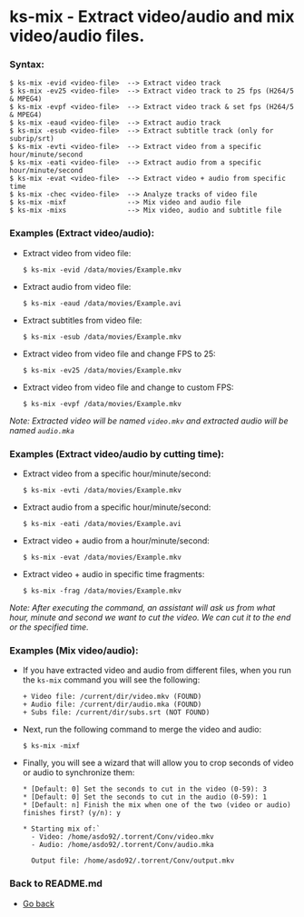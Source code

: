 ks-mix - Extract video/audio and mix video/audio files.
=======================================================

### Syntax:

```shell
$ ks-mix -evid <video-file>  --> Extract video track
$ ks-mix -ev25 <video-file>  --> Extract video track to 25 fps (H264/5 & MPEG4)
$ ks-mix -evpf <video-file>  --> Extract video track & set fps (H264/5 & MPEG4)
$ ks-mix -eaud <video-file>  --> Extract audio track
$ ks-mix -esub <video-file>  --> Extract subtitle track (only for subrip/srt)
$ ks-mix -evti <video-file>  --> Extract video from a specific hour/minute/second
$ ks-mix -eati <video-file>  --> Extract audio from a specific hour/minute/second
$ ks-mix -evat <video-file>  --> Extract video + audio from specific time
$ ks-mix -chec <video-file>  --> Analyze tracks of video file
$ ks-mix -mixf               --> Mix video and audio file
$ ks-mix -mixs               --> Mix video, audio and subtitle file
```

### Examples (Extract video/audio):

  * Extract video from video file:
  
    ```shell
    $ ks-mix -evid /data/movies/Example.mkv
    ````
    
  * Extract audio from video file:
    
    ```shell
    $ ks-mix -eaud /data/movies/Example.avi
    ````

  * Extract subtitles from video file:
    
    ```shell
    $ ks-mix -esub /data/movies/Example.mkv
    ````

  * Extract video from video file and change FPS to 25:
    
    ```shell
    $ ks-mix -ev25 /data/movies/Example.mkv
    ````
    
  * Extract video from video file and change to custom FPS:
    
    ```shell
    $ ks-mix -evpf /data/movies/Example.mkv
    ````
    
_Note: Extracted video will be named `video.mkv` and extracted audio will be named `audio.mka`_

### Examples (Extract video/audio by cutting time):

  * Extract video from a specific hour/minute/second:
  
    ```shell
    $ ks-mix -evti /data/movies/Example.mkv
    ````
    
  * Extract audio from a specific hour/minute/second:
    
    ```shell
    $ ks-mix -eati /data/movies/Example.avi
    ````

  * Extract video + audio from a hour/minute/second:
    
    ```shell
    $ ks-mix -evat /data/movies/Example.mkv
    ````

  * Extract video + audio in specific time fragments:
    
    ```shell
    $ ks-mix -frag /data/movies/Example.mkv
    ````

_Note: After executing the command, an assistant will ask us from what hour, minute and second we want to cut the video. We can cut it to the end or the specified time._
    
### Examples (Mix video/audio):

  * If you have extracted video and audio from different files, when you run the `ks-mix` command you will see the following:
  
    ```shell
    + Video file: /current/dir/video.mkv (FOUND)
    + Audio file: /current/dir/audio.mka (FOUND)
    + Subs file: /current/dir/subs.srt (NOT FOUND)
    ````

  * Next, run the following command to merge the video and audio:

    ```shell
    $ ks-mix -mixf
    ````
  
  * Finally, you will see a wizard that will allow you to crop seconds of video or audio to synchronize them:
  
    ```shell
    * [Default: 0] Set the seconds to cut in the video (0-59): 3
    * [Default: 0] Set the seconds to cut in the audio (0-59): 1
    * [Default: n] Finish the mix when one of the two (video or audio) finishes first? (y/n): y

    * Starting mix of:`
      - Video: /home/asdo92/.torrent/Conv/video.mkv
      - Audio: /home/asdo92/.torrent/Conv/audio.mka

      Output file: /home/asdo92/.torrent/Conv/output.mkv
    ````
    
### Back to README.md
    
* [Go back](/README.md)
  
